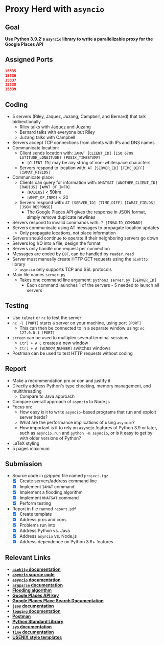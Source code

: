 # Proxy Herd with `asyncio`

## Goal

**Use Python 3.9.2's `asyncio` library to write a parallelizable proxy for the Google Places API**

## Assigned Ports

```json
15835
15836
15837
15838
15839
```

## Coding

- 5 servers (Riley, Jaquez, Juzang, Campbell, and Bernard) that talk bidirectionally
  - Riley talks with Jaquez and Juzang
  - Bernard talks with everyone but Riley
  - Juzang talks with Campbell
- Servers accept TCP connections from clients with IPs and DNS names
- Communicate location:
  - Client sends location with: `IAMAT [CLIENT_ID] [ISO 6709 LATITUDE_LONGITUDE] [POSIX_TIMESTAMP]`
    - `[CLIENT_ID]` may be any string of non-whitespace characters
  - Servers respond to location with: `AT [SERVER_ID] [TIME_DIFF] [IAMAT_FIELDS]`
- Communicate place:
  - Clients can query for information with: `WHATSAT [ANOTHER_CLIENT_ID] [RADIUS] [AMNT_OF_INFO]`
    - `[RADIUS]` < 50km
    - `[AMNT_OF_INFO]` < 20
  - Servers respond with: `AT [SERVER_ID] [TIME_DIFF] [IAMAT_FIELDS] [JSON_RESPONSE]`
    - The Google Places API gives the response in JSON format, simply remove duplicate newlines
- Servers respond to invalid commands with: `? [INVALID_COMMAND]`
- Servers communicate using AT messages to propagate location updates
  - Only propagate locations, not place information
- Servers should continue to operate if their neighboring servers go down
- Servers log I/O into a file, design the format
- Servers only handle one request per connection
- Messages are ended by `EOF`, can be handled by `reader.read`
- Server must manually create HTTP GET requests using the `aiohttp` library
  - `asyncio` only supports TCP and SSL protocols
- Main file names `server.py`
  - Takes one command line argument: `python3 server.py [SERVER_ID]`
    - Each command launches 1 of the servers - 5 needed to launch all servers

## Testing

- Use `telnet` or `nc` to test the server
- `nc -l [PORT]` starts a server on your machine, using port `[PORT]`
  - This can then be connected to in a separate window using: `nc 127.0.0.1 [PORT]`
- `screen` can be used to multiplex several terminal sessions
  - `Ctrl + A C` creates a new window
  - `Ctrl + A [WINDOW_NUMBER]` switches windows
- Postman can be used to test HTTP requests without coding

## Report

- Make a recommendation pro or con and justify it
- Directly address Python's type checking, memory management, and multithreading
  - Compare to Java approach
- Compare overall approach of `asyncio` to Node.js
- Focus on:
  - How easy is it to write `asyncio`-based programs that run and exploit server herds?
  - What are the performance implications of using `asyncio`?
  - How important is it to rely on `asyncio` features of Python 3.9 or later, such as `asyncio.run` and `python -m asyncio`, or is it easy to get by with older versions of Python?
- LaTeX styling
- 5 pages maximum

## Submission

- Source code in gzipped file named `project.tgz`
  - [X] Create servers/address command line
  - [X] Implement `IAMAT` command
  - [X] Implement a flooding algorithm
  - [X] Implement `WHATSAT` command
  - [X] Perform testing
- Report in file named `report.pdf`
  - [X] Create template
  - [x] Address pros and cons
  - [x] Problems run into
  - [x] Address Python vs. Java
  - [x] Address `asyncio` vs. Node.js
  - [x] Address dependence on Python 3.9+ features

## Relevant Links

- **[`aiohttp` documentation](https://aiohttp.readthedocs.io/en/stable/)**
- **[`asyncio` source code](https://github.com/python/cpython/tree/master/Lib/asyncio)**
- **[`asyncio` documentation](https://docs.python.org/3/library/asyncio.html)**
- **[`argparse` documentation](https://docs.python.org/3/library/argparse.html)**
- **[Flooding algorithm](http://en.wikipedia.org/wiki/Flooding_%28computer_networking%29)**
- **[Google Places API key](https://console.developers.google.com/flows/enableapi?apiid=places_backend&keyType=SERVER_SIDE&reusekey=true)**
- **[Google Places Place Search Documentation](https://developers.google.com/maps/documentation/places/web-service/search)**
- **[`json` documentation](https://docs.python.org/3/library/json.html)**
- **[`logging` documentation](https://docs.python.org/3/library/logging.html)**
- **[Postman](https://www.postman.com/)**
- **[Python Standard Library](https://docs.python.org/3/library/)**
- **[`sys` documentation](https://docs.python.org/3/library/sys.html)**
- **[`time` documentation](https://docs.python.org/3/library/time.html)**
- **[USENIX style templates](https://www.usenix.org/conferences/author-resources/paper-templates)**
